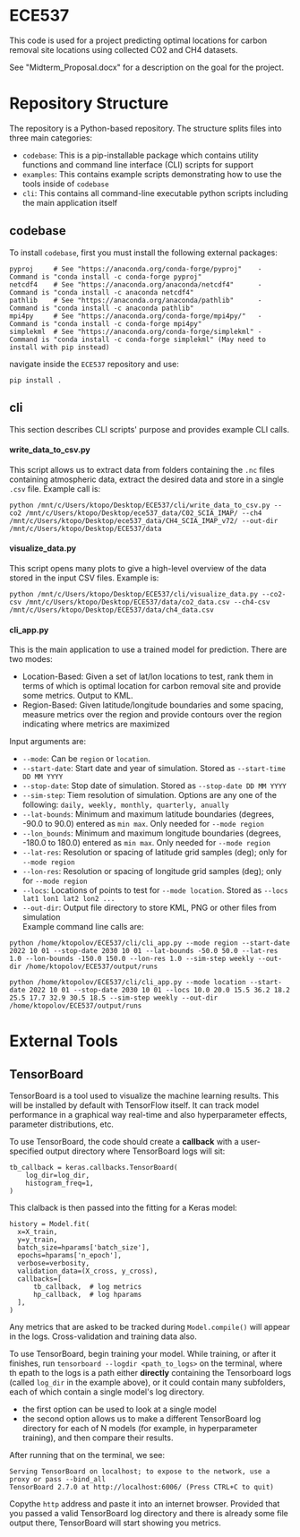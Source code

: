 # ECE537
This code is used for a project predicting optimal locations for carbon removal site locations using collected CO2 and CH4 datasets.  
  
See "Midterm_Proposal.docx" for a description on the goal for the project.  
  
# Repository Structure  
The repository is a Python-based repository. The structure splits files into three main categories:  
*  `codebase`: This is a pip-installable package which contains utility functions and command line interface (CLI) scripts for support  
*  `examples`: This contains example scripts demonstrating how to use the tools inside of `codebase`  
*  `cli`: This contains all command-line executable python scripts including the main application itself  
  
## codebase  
To install `codebase`, first you must install the following external packages:  

```
pyproj     # See "https://anaconda.org/conda-forge/pyproj"    - Command is "conda install -c conda-forge pyproj"
netcdf4    # See "https://anaconda.org/anaconda/netcdf4"      - Command is "conda install -c anaconda netcdf4"
pathlib    # See "https://anaconda.org/anaconda/pathlib"      - Command is "conda install -c anaconda pathlib"  
mpi4py     # See "https://anaconda.org/conda-forge/mpi4py/"   - Command is "conda install -c conda-forge mpi4py"
simplekml  # See "https://anaconda.org/conda-forge/simplekml" - Command is "conda install -c conda-forge simplekml" (May need to install with pip instead)
```

navigate inside the `ECE537` repository and use:  
```
pip install .
```  
  
## cli  
This section describes CLI scripts' purpose and provides example CLI calls.  
  
#### write_data_to_csv.py  
This script allows us to extract data from folders containing the `.nc` files containing atmospheric data, extract the desired data and store in a single `.csv` file. Example call is:  
```
python /mnt/c/Users/ktopo/Desktop/ECE537/cli/write_data_to_csv.py --co2 /mnt/c/Users/ktopo/Desktop/ece537_data/C02_SCIA_IMAP/ --ch4 /mnt/c/Users/ktopo/Desktop/ece537_data/CH4_SCIA_IMAP_v72/ --out-dir /mnt/c/Users/ktopo/Desktop/ECE537/data  
```
#### visualize_data.py  
This script opens many plots to give a high-level overview of the data stored in the input CSV files. Example is:  
```
python /mnt/c/Users/ktopo/Desktop/ECE537/cli/visualize_data.py --co2-csv /mnt/c/Users/ktopo/Desktop/ECE537/data/co2_data.csv --ch4-csv /mnt/c/Users/ktopo/Desktop/ECE537/data/ch4_data.csv 
```  
  
  #### cli_app.py  
  This is the main application to use a trained model for prediction. There are two modes:  
  *  Location-Based: Given a set of lat/lon locations to test, rank them in terms of which is optimal location for carbon removal site and provide some metrics. Output to KML.  
  *  Region-Based: Given latitude/longitude boundaries and some spacing, measure metrics over the region and provide contours over the region indicating where metrics are maximized  
  
Input arguments are:  
*  `--mode`: Can be `region` or `location`.  
*  `--start-date`: Start date and year of simulation. Stored as `--start-time DD MM YYYY`
*  `--stop-date`: Stop date of simulation. Stored as `--stop-date DD MM YYYY`  
*  `--sim-step`: Tiem resolution of simulation. Options are any one of the following: `daily, weekly, monthly, quarterly, anually`
*  `--lat-bounds`: Minimum and maximum latitude boundaries (degrees, -90.0 to 90.0) entered as `min max`. Only needed for `--mode region`
*  `--lon_bounds`: Minimum and maximum longitude boundaries (degrees, -180.0 to 180.0) entered as `min max`. Only needed for `--mode region`  
*  `--lat-res`: Resolution or spacing of latitude grid samples (deg); only for `--mode region`
*  `--lon-res`: Resolution or spacing of longitude grid samples (deg); only for `--mode region`  
*  `--locs`: Locations of points to test for `--mode location`. Stored as `--locs lat1 lon1 lat2 lon2 ...`  
*  `--out-dir`: Output file directory to store KML, PNG or other files from simulation  
Example command line calls are:  
```
python /home/ktopolov/ECE537/cli/cli_app.py --mode region --start-date 2022 10 01 --stop-date 2030 10 01 --lat-bounds -50.0 50.0 --lat-res 1.0 --lon-bounds -150.0 150.0 --lon-res 1.0 --sim-step weekly --out-dir /home/ktopolov/ECE537/output/runs
```  
  
```  
python /home/ktopolov/ECE537/cli/cli_app.py --mode location --start-date 2022 10 01 --stop-date 2030 10 01 --locs 10.0 20.0 15.5 36.2 18.2 25.5 17.7 32.9 30.5 18.5 --sim-step weekly --out-dir /home/ktopolov/ECE537/output/runs
```  
  
# External Tools  
## TensorBoard  
TensorBoard is a tool used to visualize the machine learning results. This will be installed by default with TensorFlow itself. It can track model performance in a graphical way real-time and also hyperparameter effects, parameter distributions, etc.  
  
To use TensorBoard, the code should create a **callback** with a user-specified output directory where TensorBoard logs will sit:  
```
tb_callback = keras.callbacks.TensorBoard(
    log_dir=log_dir,
    histogram_freq=1,
)
```
This clalback is then passed into the fitting for a Keras model:  
```
history = Model.fit(
  x=X_train,
  y=y_train,
  batch_size=hparams['batch_size'],
  epochs=hparams['n_epoch'],
  verbose=verbosity,
  validation_data=(X_cross, y_cross),
  callbacks=[
      tb_callback,  # log metrics
      hp_callback,  # log hparams
  ],
)
```  
Any metrics that are asked to be tracked during `Model.compile()` will appear in the logs. Cross-validation and training data also.  
  
To use TensorBoard, begin training your model. While training, or after it finishes, run `tensorboard --logdir <path_to_logs>` on the terminal, where th epath to the logs is a path either **directly** containing the Tensorboard logs (called `log_dir` in the example above), or it could contain many subfolders, each of which contain a single model's log directory.  
*  the first option can be used to look at a single model  
*  the second option allows us to make a different TensorBoard log directory for each of N models (for example, in hyperparameter training), and then compare their results.

After running that on the terminal, we see:
```
Serving TensorBoard on localhost; to expose to the network, use a proxy or pass --bind_all
TensorBoard 2.7.0 at http://localhost:6006/ (Press CTRL+C to quit)
```  
Copythe `http` address and paste it into an internet browser. Provided that you passed a valid TensorBoard log directory and there is already some file output there, TensorBoard will start showing you metrics.
